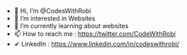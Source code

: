 - 👋 Hi, I’m @CodesWithRobi
- 👀 I’m interested in Websites
- 🌱 I’m currently learning about websites
- 📫 How to reach me : https://twitter.com/CodeWithRobi
- ✔ LinkedIn         : https://www.linkedin.com/in/codeswithrobi/

<!---
CodesWithRobi/CodesWithRobi is a ✨ special ✨ repository because its `README.md` (this file) appears on your GitHub profile.
You can click the Preview link to take a look at your changes.
--->
